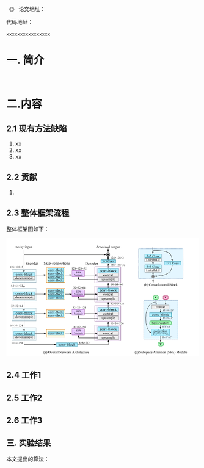 《》
论文地址：[]() 

代码地址：[]()

    xxxxxxxxxxxxxxxx

# 一. 简介
&nbsp;&nbsp;&nbsp;&nbsp;&nbsp;&nbsp;&nbsp;

# 二.内容
## 2.1 现有方法缺陷
1. xx
2. xx
3. xx

## 2.2 贡献
1.

## 2.3 整体框架流程
整体框架图如下：


<div align=center> <img src="../../img/20220308_1.png" style="zoom:70%;" /></div>

## 2.4 工作1

## 2.5 工作2

## 2.6 工作3


## 三. 实验结果
本文提出的算法：